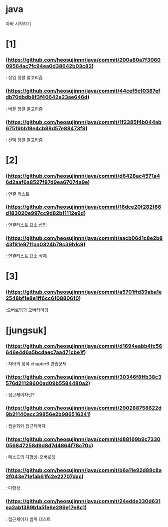 # java
자바 시작하기 

# [1] 
### (https://github.com/heosujinnn/java/commit/200a80a7f306009564ac7fc94ea0d38642b03c82)

: 삽입 정렬 알고리즘

### (https://github.com/heosujinnn/java/commit/44cef5cf0387efdb70dbdb8f3f40642e23ae646d)

: 버블 정렬 알고리즘

### (https://github.com/heosujinnn/java/commit/1f2385f4b044ab67519bb18e4cb88d57e88473f9)

: 선택 정렬 알고리즘

# [2]
### (https://github.com/heosujinnn/java/commit/d6428ac4571a46d2aaf6a8527f87d9ea67074a9e)
: 연결 리스트

### (https://github.com/heosujinnn/java/commit/16dce20f282f86d183020e997cc9d82b11112e9d)
: 연결리스트 요소 삽입

### (https://github.com/heosujinnn/java/commit/aacb06d1c8e2b843f81e9711aa0324b79c39b1c9)
: 연결리스트 요소 삭제


# [3]
### (https://github.com/heosujinnn/java/commit/a5701ffd39aba1e2548bf1e8e1ff6cc610880610)
:오버로딩과 오버라이딩

# [jungsuk]
### (https://github.com/heosujinnn/java/commit/d1694eabb4fc56646e4d6a5bcdaec7aa471cbe1f)
: 자바의 정석 chapter6 연습문제 

### (https://github.com/heosujinnn/java/commit/30346f8ffb38c3576d21128600ad09b5584480a2)
: 접근제어자란?

### (https://github.com/heosujinnn/java/commit/290288758622d9b21140ecc39856e2b986516241)
: 캡슐화와 접근제어자

### (https://github.com/heosujinnn/java/commit/d88169b9c7330056847258d9d8d7d4864f78c70c)
: 메소드의 다형성-오버로딩

### (https://github.com/heosujinnn/java/commit/b6a11e92d88c8a2f043e71efab61fc2e22707dac)
: 다형성

### (https://github.com/heosujinnn/java/commit/24edde330d631ea2ab1389b1a5fe6e299e17e8c1)
: 접근제어자 범위 테스트